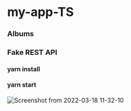 # my-app-TS
### Albums
### Fake REST API
#### yarn install
#### yarn start
![Screenshot from 2022-03-18 11-32-10](https://user-images.githubusercontent.com/95620433/158964934-3d69a73c-c8d5-462f-a0f4-7a17a2c8eaaf.png)

